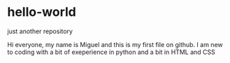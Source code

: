 # hello-world
just another repository

Hi everyone, my name is Miguel and this is my first file on github.
I am new to coding with a bit of exeperience in python and a bit in HTML and CSS
